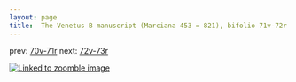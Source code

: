 ```yaml
---
layout: page
title:  The Venetus B manuscript (Marciana 453 = 821), bifolio 71v-72r
---
```


prev: [70v-71r](../70v-71r/) next: [72v-73r](../72v-73r/)



[![Linked to zoomble image](http://www.homermultitext.org/iipsrv?IIIF=/project/homer/pyramidal/deepzoom/hmt/vbbifolio/v1/vb_71v_72r.tif/full/2000,/0/default.jpg)](http://www.homermultitext.org/ict2/?urn=urn:cite2:hmt:vbbifolio.v1:vb_71v_72r)

